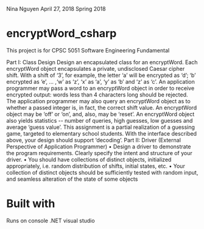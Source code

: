 Nina Nguyen
April 27, 2018
Spring 2018

# encryptWord_csharp
This project is for CPSC 5051 Software Engineering Fundamental

Part I: Class Design
Design an encapsulated class for an encryptWord. Each encryptWord object encapsulates a private,
undisclosed Caesar cipher shift. With a shift of ‘3’, for example, the letter ‘a’ will be encrypted as ‘d’; ‘b’
encrypted as ‘e’, … ,‘w’ as ‘z’, ‘x’ as ‘a’, ‘y’ as ‘b’ and ‘z’ as ‘c’. An application programmer may pass a
word to an encryptWord object in order to receive encrypted output: words less than 4 characters long
should be rejected. The application programmer may also query an encryptWord object as to whether a
passed integer is, in fact, the correct shift value. An encryptWord object may be ‘off’ or ‘on’, and, also,
may be ‘reset’. An encryptWord object also yields statistics -- number of queries, high guesses, low
guesses and average ‘guess value’.
This assignment is a partial realization of a guessing game, targeted to elementary school students. With
the interface described above, your design should support ‘decoding’.
Part II: Driver (External Perspective of Application Programmer)
• Design a driver to demonstrate the program requirements. Clearly specify the intent and structure
of your driver.
• You should have collections of distinct objects, initialized appropriately, i.e. random distribution
of shifts, initial states, etc.
• Your collection of distinct objects should be sufficiently tested with random input, and seamless
alteration of the state of some objects

# Built with
Runs on console .NET visual studio

